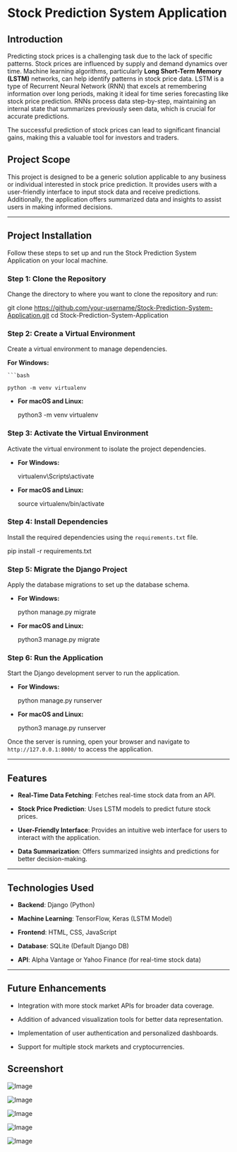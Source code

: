 
# Stock Prediction System Application

## Introduction
Predicting stock prices is a challenging task due to the lack of specific patterns. Stock prices are influenced by supply and demand dynamics over time. Machine learning algorithms, particularly **Long Short-Term Memory (LSTM)** networks, can help identify patterns in stock price data. LSTM is a type of Recurrent Neural Network (RNN) that excels at remembering information over long periods, making it ideal for time series forecasting like stock price prediction. RNNs process data step-by-step, maintaining an internal state that summarizes previously seen data, which is crucial for accurate predictions.

The successful prediction of stock prices can lead to significant financial gains, making this a valuable tool for investors and traders.


## Project Scope
This project is designed to be a generic solution applicable to any business or individual interested in stock price prediction. It provides users with a user-friendly interface to input stock data and receive predictions. Additionally, the application offers summarized data and insights to assist users in making informed decisions.

---

## Project Installation

Follow these steps to set up and run the Stock Prediction System Application on your local machine.

### Step 1: Clone the Repository
Change the directory to where you want to clone the repository and run:

git clone https://github.com/your-username/Stock-Prediction-System-Application.git
cd Stock-Prediction-System-Application

### Step 2: Create a Virtual Environment

Create a virtual environment to manage dependencies.

**For Windows:**
    
    ```bash
    
    python -m venv virtualenv
    
-   **For macOS and Linux:**
    
    python3 -m venv virtualenv
    

### Step 3: Activate the Virtual Environment

Activate the virtual environment to isolate the project dependencies.

-   **For Windows:**
    
    virtualenv\Scripts\activate
    
-   **For macOS and Linux:**
    
    source virtualenv/bin/activate
    

### Step 4: Install Dependencies

Install the required dependencies using the  `requirements.txt`  file.

pip install -r requirements.txt

### Step 5: Migrate the Django Project

Apply the database migrations to set up the database schema.

-   **For Windows:**
    
    python manage.py migrate
    
-   **For macOS and Linux:**
    
    python3 manage.py migrate
    

### Step 6: Run the Application

Start the Django development server to run the application.

-   **For Windows:**
    
    python manage.py runserver
    
-   **For macOS and Linux:**
    
    python3 manage.py runserver
    

Once the server is running, open your browser and navigate to  `http://127.0.0.1:8000/`  to access the application.

----------

## Features

-   **Real-Time Data Fetching**: Fetches real-time stock data from an API.
    
-   **Stock Price Prediction**: Uses LSTM models to predict future stock prices.
    
-   **User-Friendly Interface**: Provides an intuitive web interface for users to interact with the application.
    
-   **Data Summarization**: Offers summarized insights and predictions for better decision-making.
    

----------

## Technologies Used

-   **Backend**: Django (Python)
    
-   **Machine Learning**: TensorFlow, Keras (LSTM Model)
    
-   **Frontend**: HTML, CSS, JavaScript
    
-   **Database**: SQLite (Default Django DB)
    
-   **API**: Alpha Vantage or Yahoo Finance (for real-time stock data)
    

----------

## Future Enhancements

-   Integration with more stock market APIs for broader data coverage.
    
-   Addition of advanced visualization tools for better data representation.
    
-   Implementation of user authentication and personalized dashboards.
    
-   Support for multiple stock markets and cryptocurrencies.


## Screenshort
![Image](https://github.com/user-attachments/assets/384db1dc-bd48-4949-9c57-69b895ba6501)

![Image](https://github.com/user-attachments/assets/8cdff0ad-6372-42b1-a4a3-eb5466599e9d)

![Image](https://github.com/user-attachments/assets/b17bff3d-61de-416b-bb06-4e5042da760e)

![Image](https://github.com/user-attachments/assets/d5e2d6c8-b046-4423-b9ce-be0947605bac)

![Image](https://github.com/user-attachments/assets/4bab3239-27dc-454a-9dd6-d7b512444ab1)
